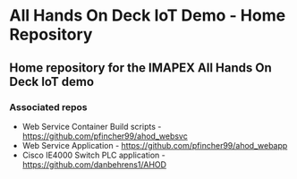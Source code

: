 # All Hands On Deck IoT Demo - Home Repository
## Home repository for the IMAPEX All Hands On Deck IoT demo

### Associated repos

* Web Service Container Build scripts - https://github.com/pfincher99/ahod_websvc
* Web Service Application - https://github.com/pfincher99/ahod_webapp
* Cisco IE4000 Switch PLC application - https://github.com/danbehrens1/AHOD